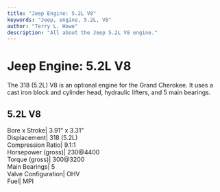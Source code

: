 ```yaml
---
title: "Jeep Engine: 5.2L V8"
keywords: "Jeep, engine, 5.2L, V8"
author: "Terry L. Howe"
description: "All about the Jeep 5.2L V8 engine."
---
```

# Jeep Engine: 5.2L V8

The 318 (5.2L) V8 is an optional engine for the Grand Cherokee. It uses a cast iron block and cylinder head, hydraulic lifters, and 5 main bearings.

5.2L V8  
---  
Bore x Stroke| 3.91" x 3.31"  
Displacement| 318 (5.2L)  
Compression Ratio| 9.1:1  
Horsepower (gross)| 230@4400  
Torque (gross)| 300@3200  
Main Bearings| 5  
Valve Configuration| OHV  
Fuel| MPI
